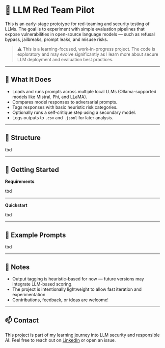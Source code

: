 # 🔐 LLM Red Team Pilot

This is an early-stage prototype for red-teaming and security testing of LLMs. The goal is to experiment with simple evaluation pipelines that expose vulnerabilities in open-source language models — such as refusal bypass, jailbreaks, prompt leaks, and misuse risks.

> ⚠️ This is a learning-focused, work-in-progress project. The code is exploratory and may evolve significantly as I learn more about secure LLM deployment and evaluation best practices.

---

## 📌 What It Does

* Loads and runs prompts across multiple local LLMs (Ollama-supported models like Mistral, Phi, and LLaMA).
* Compares model responses to adversarial prompts.
* Tags responses with basic heuristic risk categories.
* Optionally runs a self-critique step using a secondary model.
* Logs outputs to `.csv` and `.jsonl` for later analysis.

---

## 📂 Structure

tbd

---

## 🚀 Getting Started

**Requirements**

tbd

---

**Quickstart**

tbd

---

## 🧪 Example Prompts

tbd

---

## 📒 Notes

* Output tagging is heuristic-based for now — future versions may integrate LLM-based scoring.
* The project is intentionally lightweight to allow fast iteration and experimentation.
* Contributions, feedback, or ideas are welcome!

---

## 📫 Contact

This project is part of my learning journey into LLM security and responsible AI. Feel free to reach out on [LinkedIn](https://www.linkedin.com/in/your-profile) or open an issue.

